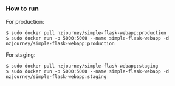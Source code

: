 ### How to run

For production:
```
$ sudo docker pull nzjourney/simple-flask-webapp:production
$ sudo docker run -p 5000:5000 --name simple-flask-webapp -d nzjourney/simple-flask-webapp:production
```

For staging:
```
$ sudo docker pull nzjourney/simple-flask-webapp:staging
$ sudo docker run -p 5000:5000 --name simple-flask-webapp -d nzjourney/simple-flask-webapp:staging
```